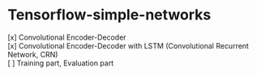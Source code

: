 # Tensorflow-simple-networks   

[x] Convolutional Encoder-Decoder   
[x] Convolutional Encoder-Decoder with LSTM (Convolutional Recurrent Network, CRN)   
[ ] Training part, Evaluation part   
